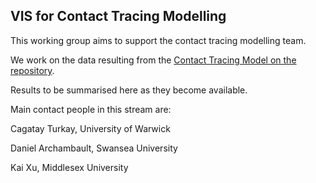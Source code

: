 ## VIS for Contact Tracing Modelling

This working group aims to support the contact tracing modelling team. 

We work on the data resulting from the [Contact Tracing Model on the repository](https://github.com/ScottishCovidResponse/Contact-Tracing-Model).

Results to be summarised here as they become available.

Main contact people in this stream are:

Cagatay Turkay, University of Warwick

Daniel Archambault, Swansea University

Kai Xu, Middlesex University
